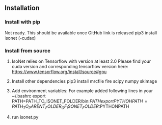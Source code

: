 ## Installation

### Install with pip

Not ready. This should be available once GitHub link is released
pip3 install isonet (-cudax)

### Install from source

1.  IsoNet relies on Tensorflow with version at least 2.0 
Please find your cuda version and corresponding tensorflow version here: https://www.tensorflow.org/install/source#gpu

2.  Install other dependencies
pip3 install mrcfile fire scipy numpy skimage

3.  Add environment variables: 
For example added following lines in your ~/.bashrc
export PATH=PATH_TO_ISONET_FOLDER/bin:$PATH 
export PYTHOHPATH=PATH_TO_PARENT_FOLDER_OF_ISONET_FOLDER:$PYTHONPATH 

4. run isonet.py
